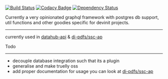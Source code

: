 

[![Build Status](https://travis-ci.org/devinit/graphql-next.svg?branch=master)](https://travis-ci.org/devinit/graphql-next)
[![Codacy Badge](https://api.codacy.com/project/badge/Grade/e501f77141774b74979c60d5cfd219ac)](https://www.codacy.com/app/epicallan/graphql-next?utm_source=github.com&amp;utm_medium=referral&amp;utm_content=devinit/graphql-next&amp;utm_campaign=Badge_Grade)
[![Dependency Status](https://gemnasium.com/badges/github.com/devinit/graphql-next.svg)](https://gemnasium.com/github.com/devinit/graphql-next)

Currently a very opinionated graphql framework with postgres db support, util functions and other goodies specific for devinit projects.

______________________________________

currently used in [datahub-api](https://github.com/devinit/datahub-api) & [di-pdfs/ssc-ap](https://github.com/devinit/di-pdfs/tree/master/packages/ssc-api)

Todo
_____________

 - decouple database integration such that its a plugin
 - generalise and make truelly oss
 - add proper documentation for usage you can look at [di-pdfs/ssc-ap](https://github.com/devinit/di-pdfs/tree/master/packages/ssc-api)